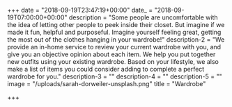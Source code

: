 +++
date = "2018-09-19T23:47:19+00:00"
date_ = "2018-09-19T07:00:00+00:00"
description = "Some people are uncomfortable with the idea of letting other people to peek inside their closet. But imagine if we made it fun, helpful and purposeful. Imagine yourself feeling great, getting the most out of the clothes hanging in your wardrobe!"
description-2 = "We provide an in-home service to review your current wardrobe with you, and give you an objective opinion about each item. We help you put together new outfits using your existing wardrobe. Based on your lifestyle, we also make a list of items you could consider adding to complete a perfect wardrobe for you."
description-3 = ""
description-4 = ""
description-5 = ""
image = "/uploads/sarah-dorweiler-unsplash.png"
title = "Wardrobe"

+++
